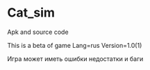 # Cat_sim
Apk and source code

This is a beta of game
Lang=rus
Version=1.0(1)

Игра может иметь ошибки недостатки и баги

